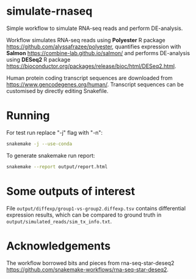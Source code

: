 # simulate-rnaseq

Simple workflow to simulate RNA-seq reads and perform DE-analysis.


Workflow simulates RNA-seq reads using **Polyester** R package <https://github.com/alyssafrazee/polyester>, quantifies expression with **Salmon** <https://combine-lab.github.io/salmon/> and 
performs DE-analysis using **DESeq2** R package <https://bioconductor.org/packages/release/bioc/html/DESeq2.html>.

Human protein coding transcript sequences are downloaded from <https://www.gencodegenes.org/human/>. 
Transcript sequences can be customised by directly editing Snakefile.


# Running

For test run replace "-j" flag with "-n":
```bash
snakemake -j --use-conda
```


To generate snakemake run report:
```bash
snakemake --report output/report.html
```


# Some outputs of interest

File `output/diffexp/group1-vs-group2.diffexp.tsv` contains differential expression results, which can be compared to ground truth in `output/simulated_reads/sim_tx_info.txt`.


# Acknowledgements

The workflow borrowed bits and pieces from rna-seq-star-deseq2 <https://github.com/snakemake-workflows/rna-seq-star-deseq2>.
